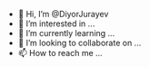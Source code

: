 - 👋 Hi, I’m @DiyorJurayev
- 👀 I’m interested in ...
- 🌱 I’m currently learning ...
- 💞️ I’m looking to collaborate on ...
- 📫 How to reach me ...

<!---
DiyorJurayev/DiyorJurayev is a ✨ special ✨ repository because its `README.md` (this file) appears on your GitHub profile.
You can click the Preview link to take a look at your changes.
--->
